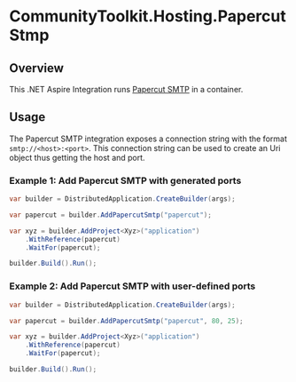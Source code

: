 # CommunityToolkit.Hosting.PapercutStmp

## Overview

This .NET Aspire Integration runs [Papercut SMTP](https://github.com/ChangemakerStudios/Papercut-SMTP) in a container.


## Usage

The Papercut SMTP integration exposes a connection string with the format `smtp://<host>:<port>`.
This connection string can be used to create an Uri object thus getting the host and port.

### Example 1: Add Papercut SMTP with generated ports

```csharp
var builder = DistributedApplication.CreateBuilder(args);

var papercut = builder.AddPapercutSmtp("papercut");

var xyz = builder.AddProject<Xyz>("application")
    .WithReference(papercut)
    .WaitFor(papercut);

builder.Build().Run();
```

### Example 2: Add Papercut SMTP with user-defined ports

```csharp
var builder = DistributedApplication.CreateBuilder(args);

var papercut = builder.AddPapercutSmtp("papercut", 80, 25);

var xyz = builder.AddProject<Xyz>("application")
    .WithReference(papercut)
    .WaitFor(papercut);

builder.Build().Run();
```
